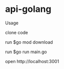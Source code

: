 # api-golang
Usage

clone code

run $go mod download

run $go run main.go

open http://localhost:3001
